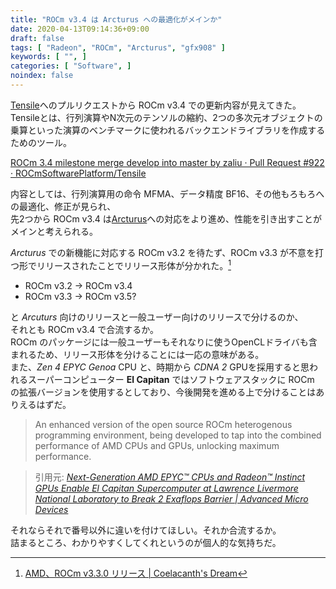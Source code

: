 ```yaml
---
title: "ROCm v3.4 は Arcturus への最適化がメインか"
date: 2020-04-13T09:14:36+09:00
draft: false
tags: [ "Radeon", "ROCm", "Arcturus", "gfx908" ]
keywords: [ "", ]
categories: [ "Software", ]
noindex: false
---
```


[Tensile](https://github.com/ROCmSoftwarePlatform/Tensile)へのプルリクエストから ROCm v3.4 での更新内容が見えてきた。  
Tensileとは、行列演算やN次元のテンソルの縮約、2つの多次元オブジェクトの乗算といった演算のベンチマークに使われるバックエンドライブラリを作成するためのツール。

[ROCm 3.4 milestone merge develop into master by zaliu · Pull Request #922 · ROCmSoftwarePlatform/Tensile](https://github.com/ROCmSoftwarePlatform/Tensile/pull/922)

内容としては、行列演算用の命令 MFMA、データ精度 BF16、その他もろもろへの最適化、修正が見られ、  
先2つから ROCm v3.4 は[Arcturus](/tags/arcturus)への対応をより進め、性能を引き出すことがメインと考えられる。  

*Arcturus* での新機能に対応する ROCm v3.2 を待たず、ROCm v3.3 が不意を打つ形でリリースされたことでリリース形体が分かれた。[^2]  

[^2]: [AMD、ROCm v3.3.0 リリース | Coelacanth's Dream](/posts/2020/04/02/amd-rocm-v330-release/)

 * ROCm v3.2 &rarr; ROCm v3.4
 * ROCm v3.3 &rarr; ROCm v3.5?

と *Arcuturs* 向けのリリースと一般ユーザー向けのリリースで分けるのか、  
それとも ROCm v3.4 で合流するか。  
ROCm のパッケージには一般ユーザーもそれなりに使うOpenCLドライバも含まれるため、リリース形体を分けることには一応の意味がある。  
また、*Zen 4 EPYC Genoa* CPU と、時期から *CDNA 2* GPUを採用すると思われるスーパーコンピューター **El Capitan** ではソフトウェアスタックに ROCm の拡張バージョンを使用するとしており、今後開発を進める上で分けることはありえるはずだ。  

 > An enhanced version of the open source ROCm heterogenous programming environment, being developed to tap into the combined performance of AMD CPUs and GPUs, unlocking maximum performance.

 > 引用元: <cite>[Next-Generation AMD EPYC™ CPUs and Radeon™ Instinct GPUs Enable El Capitan Supercomputer at Lawrence Livermore National Laboratory to Break 2 Exaflops Barrier | Advanced Micro Devices](https://ir.amd.com/news-releases/news-release-details/next-generation-amd-epyctm-cpus-and-radeontm-instinct-gpus)</cite>

それならそれで番号以外に違いを付けてほしい。それか合流するか。  
詰まるところ、わかりやすくしてくれというのが個人的な気持ちだ。
